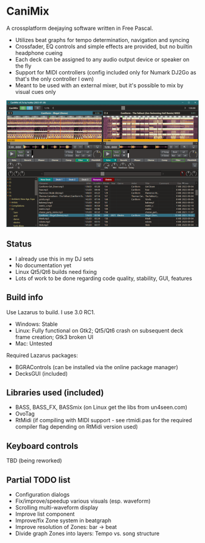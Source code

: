 # CaniMix

A crossplatform deejaying software written in Free Pascal.

- Utilizes beat graphs for tempo determination, navigation and syncing
- Crossfader, EQ controls and simple effects are provided, but no builtin headphone cueing
- Each deck can be assigned to any audio output device or speaker on the fly
- Support for MIDI controllers (config included only for Numark DJ2Go as that's the only controller I own)
- Meant to be used with an external mixer, but it's possible to mix by visual cues only

![Screenshot](https://github.com/hukkax/Decks/blob/main/docs/images/main.png)

## Status

- I already use this in my DJ sets
- No documentation yet
- Linux Qt5/Qt6 builds need fixing
- Lots of work to be done regarding code quality, stability, GUI, features

## Build info

Use Lazarus to build. I use 3.0 RC1.

- Windows: Stable
- Linux: Fully functional on Gtk2; Qt5/Qt6 crash on subsequent deck frame creation; Gtk3 broken UI
- Mac: Untested

Required Lazarus packages:
- BGRAControls (can be installed via the online package manager)
- DecksGUI (included)

## Libraries used (included)

- BASS, BASS_FX, BASSmix (on Linux get the libs from un4seen.com)
- OvoTag
- RtMidi (if compiling with MIDI support - see rtmidi.pas for the required compiler flag depending on RtMidi version used)

## Keyboard controls

TBD (being reworked)

## Partial TODO list

- Configuration dialogs
- Fix/improve/speedup various visuals (esp. waveform)
- Scrolling multi-waveform display
- Improve list component
- Improve/fix Zone system in beatgraph
- Improve resolution of Zones: bar -> beat
- Divide graph Zones into layers: Tempo vs. song structure
